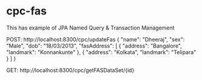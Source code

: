 # cpc-fas

This has example of JPA Named Query & Transaction Management

POST:
http://localhost:8300/cpc/updateFas
{
    "name": "Dheeraj",
    "sex": "Male",
    "dob": "18/03/2013",
    "fasAddress": [
        {
            "address": "Bangalore",
            "landmark": "Konnankunte"
        },
        {
            "address": "Kolkata",
            "landmark": "Telipara"
        }
    ]
}

GET:
http://localhost:8300/cpc/getFASDataSet/{id}
